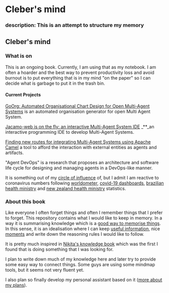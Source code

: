 # Cleber's mind

### description: This is an attempt to structure my memory

## Cleber's mind

### What is on

This is an ongoing book. Currently, I am using that as my notebook. I am often a hoarder and the best way to prevent productivity loss and avoid burnout is to put everything that is in my mind "on the paper" so I can decide what is garbage to put it in the trash bin.

#### Current Projects

[GoOrg: Automated Organisational Chart Design for Open Multi-Agent Systems](https://link.springer.com/chapter/10.1007/978-3-030-24299-2_28) is an automated organisation generator for open Multi Agent System.

[Jacamo-web is on the fly: an interactive Multi-Agent System IDE](http://cgi.csc.liv.ac.uk/~lad/emas2019/accepted/EMAS2019_paper_8.pdf) _\*\*_an interactive programming IDE to develop Multi-Agent Systems.

[Finding new routes for integrating Multi-Agent Systems using Apache Camel](https://arxiv.org/abs/1905.10490) a tool to afford the interaction with external entities as agents and artifacts.

"Agent DevOps" is a research that proposes an architecture and software life cycle for designing and managing agents in a DevOps-like manner.

It is something out of my [circle of influence](https://en.wikipedia.org/wiki/The_7_Habits_of_Highly_Effective_People) of, but I admit I am reactive to coronavirus numbers following [worldometer](https://www.worldometers.info/coronavirus/), [covid-19 dashboards](https://covid19dashboards.com/), [brazilian health ministry](http://plataforma.saude.gov.br/novocoronavirus/#COVID-19-brazil) and [new zealand health ministry](https://www.health.govt.nz/our-work/diseases-and-conditions/covid-19-novel-coronavirus/covid-19-current-cases) statistics.

### About this book

Like everyone I often forget things and often I remember things that I prefer to forget. This repository contains what I would like to keep in memory. In a way it is summarising knowledge which is a [good way to memorise things](https://www.inc.com/jeff-haden/how-to-remember-anything-you-really-want-to-remember-backed-by-science.html). In this sense, it is an idealisation where I can keep [useful information](knowledge/), nice [moments](moments.md) and write down the reasoning rules I would like to follow.

It is pretty much inspired in [Nikita's knowledge book](https://github.com/nikitavoloboev/knowledge) which was the first I found that is doing something that I was looking for.

I plan to write down much of my knowledge here and later try to provide some easy way to connect things. Some guys are using some mindmap tools, but it seems not very fluent yet.

I also plan so finally develop my personal assistant based on it \([more about my plans](plans/)\).

